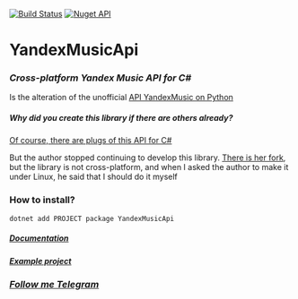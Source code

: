 [![Build Status](https://travis-ci.com/KirMozor/YandexMusicApi.svg?branch=master)](https://travis-ci.com/KirMozor/YandexMusicApi)
[![Nuget API](https://img.shields.io/nuget/dt/YandexMusicApi)](https://www.nuget.org/packages/YandexMusicApi/)

# YandexMusicApi

### _Cross-platform Yandex Music API for C#_

Is the alteration of the unofficial [API YandexMusic on Python](https://github.com/MarshalX/yandex-music-api)

##### _Why did you create this library if there are others already?_
[Of course, there are plugs of this API for C#](https://github.com/Winster332/Yandex.Music.Api)

But the author stopped continuing to develop this library.
[There is her fork](https://github.com/Winster332/Yandex.Music.Api), but the library is not cross-platform, and when I asked the author to make it under Linux, he said that I should do it myself

### How to install?
`dotnet add PROJECT package YandexMusicApi`

##### [Documentation](https://github.com/KirMozor/YandexMusicApi/wiki) 
##### [Example project](https://github.com/KirMozor/Yamux)


### [_Follow me Telegram_](https://t.me/kirmozor)
